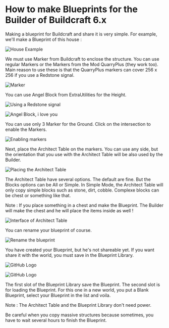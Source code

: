 
How to make Blueprints for the Builder of Buildcraft 6.x
=======================

Making a blueprint for Buildcraft and share it is very simple. For example, we'll make a Blueprint of this house :

![House Example](http://i.imgur.com/RfOPruW.png)

We must use Marker from Buildcraft to enclose the structure. You can use regular Markers or the Markers from the Mod QuarryPlus (they work too). Main reason to use these is that the QuarryPlus markers can cover 256 x 256 if you use a Redstone signal.

![Marker](http://i.imgur.com/GsZEpnf.png)


You can use Angel Block from ExtraUtilities for the Height.

![Using a Redstone signal](http://i.imgur.com/hOCHpcg.png)

![Angel Block, i love you](http://i.imgur.com/yoW7cuY.png)

You can use only 3 Marker for the Ground. Click on the intersection to enable the Markers.

![Enabling markers](http://i.imgur.com/JdExlaL.png)

Next, place the Architect Table on the markers. You can use any side, but the orientation that you use with the Architect Table will be also used by the Builder.

![Placing the Architect Table](http://i.imgur.com/9Sefc5z.png)

The Architect Table have several options. The default are fine. But the Blocks options can be All or Simple. In Simple Mode, the Architect Table will only copy simple blocks such as stone, dirt, cobble. Complexe blocks can be chest or something like that. 

Note : If you place something in a chest and make the Blueprint. The Builder will make the chest and he will place the items inside as well !

![Interface of Architect Table](http://i.imgur.com/DWtkChc.png)

You can rename your blueprint of course.

![Rename the blueprint](http://i.imgur.com/Ix9mt6l.png)

You have created your Blueprint, but he's not shareable yet. If you want share it with the world, you must save in the Blueprint Library.

![GitHub Logo](http://i.imgur.com/Qf2GtwE.png)

![GitHub Logo](http://i.imgur.com/xKXvmUh.png)

The first slot of the Blueprint Library save the Blueprint. The second slot is for loading the Blueprint. For this one in a new world, you put a Blank Blueprint, select your Blueprint in the list and voila.

Note : The Architect Table and the Blueprint Library don't need power.


Be careful when you copy massive structures because sometimes, you have to wait several hours to finish the Blueprint.



